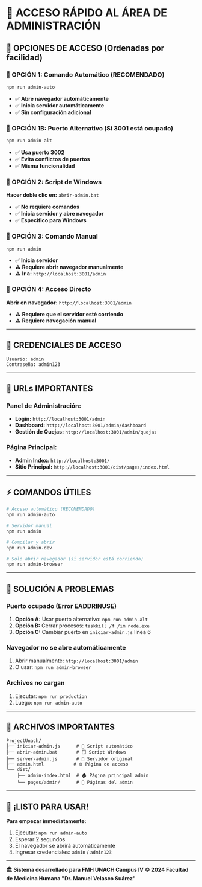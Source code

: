 # 🚀 **ACCESO RÁPIDO AL ÁREA DE ADMINISTRACIÓN**

## 🎯 **OPCIONES DE ACCESO (Ordenadas por facilidad)**

### **🥇 OPCIÓN 1: Comando Automático (RECOMENDADO)**
```bash
npm run admin-auto
```
- ✅ **Abre navegador automáticamente**
- ✅ **Inicia servidor automáticamente**
- ✅ **Sin configuración adicional**

### **🥇 OPCIÓN 1B: Puerto Alternativo (Si 3001 está ocupado)**
```bash
npm run admin-alt
```
- ✅ **Usa puerto 3002**
- ✅ **Evita conflictos de puertos**
- ✅ **Misma funcionalidad**

### **🥈 OPCIÓN 2: Script de Windows**
**Hacer doble clic en:** `abrir-admin.bat`
- ✅ **No requiere comandos**
- ✅ **Inicia servidor y abre navegador**
- ✅ **Específico para Windows**

### **🥉 OPCIÓN 3: Comando Manual**
```bash
npm run admin
```
- ✅ **Inicia servidor**
- ⚠️ **Requiere abrir navegador manualmente**
- ⚠️ **Ir a:** `http://localhost:3001/admin`

### **🔧 OPCIÓN 4: Acceso Directo**
**Abrir en navegador:** `http://localhost:3001/admin`
- ⚠️ **Requiere que el servidor esté corriendo**
- ⚠️ **Requiere navegación manual**

---

## 🔑 **CREDENCIALES DE ACCESO**
```
Usuario: admin
Contraseña: admin123
```

---

## 🎯 **URLs IMPORTANTES**

### **Panel de Administración:**
- **Login:** `http://localhost:3001/admin`
- **Dashboard:** `http://localhost:3001/admin/dashboard`
- **Gestión de Quejas:** `http://localhost:3001/admin/quejas`

### **Página Principal:**
- **Admin Index:** `http://localhost:3001/`
- **Sitio Principal:** `http://localhost:3001/dist/pages/index.html`

---

## ⚡ **COMANDOS ÚTILES**

```bash
# Acceso automático (RECOMENDADO)
npm run admin-auto

# Servidor manual
npm run admin

# Compilar y abrir
npm run admin-dev

# Solo abrir navegador (si servidor está corriendo)
npm run admin-browser
```

---

## 🚨 **SOLUCIÓN A PROBLEMAS**

### **Puerto ocupado (Error EADDRINUSE)**
1. **Opción A:** Usar puerto alternativo: `npm run admin-alt`
2. **Opción B:** Cerrar procesos: `taskkill /f /im node.exe`
3. **Opción C:** Cambiar puerto en `iniciar-admin.js` línea 6

### **Navegador no se abre automáticamente**
1. Abrir manualmente: `http://localhost:3001/admin`
2. O usar: `npm run admin-browser`

### **Archivos no cargan**
1. Ejecutar: `npm run production`
2. Luego: `npm run admin-auto`

---

## 📁 **ARCHIVOS IMPORTANTES**

```
ProjectUnach/
├── iniciar-admin.js      # 🚀 Script automático
├── abrir-admin.bat       # 🪟 Script Windows
├── server-admin.js       # 🔧 Servidor original
├── admin.html           # 🌐 Página de acceso
└── dist/
    ├── admin-index.html  # 🏠 Página principal admin
    └── pages/admin/      # 📁 Páginas del admin
```

---

## 🎉 **¡LISTO PARA USAR!**

**Para empezar inmediatamente:**
1. Ejecutar: `npm run admin-auto`
2. Esperar 2 segundos
3. El navegador se abrirá automáticamente
4. Ingresar credenciales: `admin` / `admin123`

---

**🏛️ Sistema desarrollado para FMH UNACH Campus IV**
**© 2024 Facultad de Medicina Humana "Dr. Manuel Velasco Suárez"**
